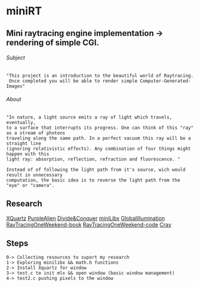 # miniRT
## Mini raytracing engine implementation -> rendering of simple CGI.

###### Subject
```
"This project is an introduction to the beautiful world of Raytracing.  
 Once completed you will be able to render simple Computer-Generated-Images"
```
###### About
```
"In nature, a light source emits a ray of light which travels, eventually,  
to a surface that interrupts its progress. One can think of this "ray" as a stream of photons  
traveling along the same path. In a perfect vacuum this ray will be a straight line  
(ignoring relativistic effects). Any combination of four things might happen with this  
light ray: absorption, reflection, refraction and fluorescence. "
```
```
Instead of of following the light path from it's source, wich would result in unnecessary  
computation, the basic idea is to reverse the light path from the "eye" or "camera".
```
## Research

[XQuartz](https://www.xquartz.org/)
[PurpleAlien](https://www.purplealienplanet.com/node/20)
[Divide&Conquer](https://cs.swansea.ac.uk/wordpressvc/wp-content/uploads/2012/10/d-and-c-ray-tracing.pdf)
[miniLibx](https://harm-smits.github.io/42docs/libs/minilibx/getting_started.html)
[GlobalIllumination](http://www.kevinbeason.com/smallpt/)
[RayTracingOneWeekend-book](https://raytracing.github.io/books/RayTracingInOneWeekend.html)
[RayTracingOneWeekend-code](https://github.com/RayTracing/raytracing.github.io/blob/master/books/RayTracingInOneWeekend.html)
[Cray](https://awesomeopensource.com/project/vkoskiv/c-ray)


## Steps
 ```
0-> Collecting resources to suport my research
1-> Exploring minilibx && math.h functions
2-> Install Xquartz for window
3-> test.c to init mlx && open window (basic window management) 
4-> test2.c pushing pixels to the window
```